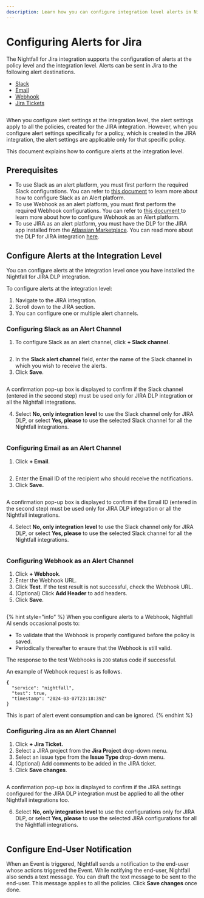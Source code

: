 ```yaml
---
description: Learn how you can configure integration level alerts in Nightfall for Jira.
---
```


# Configuring Alerts for Jira

The Nightfall for Jira integration supports the configuration of alerts at the policy level and the integration level. Alerts can be sent in Jira to the following alert destinations.

* [Slack](https://help.nightfall.ai/sensitive-data-protection/jira/installing-nightfall-for-jira/configuring-integration-alerts#configuring-slack-as-an-alert-channel)&#x20;
* [Email](https://help.nightfall.ai/sensitive-data-protection/jira/installing-nightfall-for-jira/configuring-integration-alerts#configuring-email-as-an-alert-channel)
* [Webhook](https://help.nightfall.ai/sensitive-data-protection/jira/installing-nightfall-for-jira/configuring-integration-alerts#configuring-webhook-as-an-alert-channel)
* [Jira Tickets](https://help.nightfall.ai/sensitive-data-protection/jira/installing-nightfall-for-jira/configuring-integration-alerts#configuring-jira-as-an-alert-channel)

<figure><img src="../../.gitbook/assets/image (159).png" alt=""><figcaption></figcaption></figure>

When you configure alert settings at the integration level, the alert settings apply to all the policies, created for the JIRA integration. However, when you configure alert settings specifically for a policy, which is created in the JIRA integration, the alert settings are applicable only for that specific policy.&#x20;

This document explains how to configure alerts at the integration level.&#x20;

## Prerequisites

* To use Slack as an alert platform, you must first perform the required Slack configurations. You can refer to [this document](https://help.nightfall.ai/nightfall-ai/detection/setting-up-slack-as-an-alert-channel-in-nightfall) to learn more about how to configure Slack as an Alert platform.&#x20;
* To use Webhook as an alert platform, you must first perform the required Webhook configurations. You can refer to [this document](https://help.nightfall.ai/nightfall-ai/operationalizing-dlp/integrating-with-security-tools/integrating-with-siem#configuring-outgoing-webhooks)[ ](https://help.nightfall.ai/nightfall-ai/operationalizing-dlp/integrating-with-security-tools/integrating-with-siem#configuring-outgoing-webhooks)to learn more about how to configure Webhook as an Alert platform. &#x20;
* To use JIRA as an alert platform, you must have the DLP for the JIRA app installed from the [Atlassian Marketplace](https://marketplace.atlassian.com/apps/1226823/dlp-for-jira-nightfall-ai?tab=overview\&hosting=cloud). You can read more about the DLP for JIRA integration [here](https://help.nightfall.ai/nightfall-ai/nightfall-for-jira/getting-started/installing-nightfall-for-jira).

## Configure Alerts at the Integration Level&#x20;

You can configure alerts at the integration level once you have installed the Nightfall for JIRA DLP  integration.&#x20;

To configure alerts at the integration level:

1. Navigate to the JIRA integration.
2. Scroll down to the JIRA section.
3. You can configure one or multiple alert channels.&#x20;

### Configuring Slack as an Alert Channel

1. To configure Slack as an alert channel, click **+ Slack channel**.

<figure><img src="../../.gitbook/assets/image (840).png" alt=""><figcaption></figcaption></figure>

2. In the **Slack alert channel** field, enter the name of the Slack channel in which you wish to receive the alerts.&#x20;
3. Click **Save**.&#x20;

<figure><img src="../../.gitbook/assets/image (842).png" alt=""><figcaption></figcaption></figure>

A confirmation pop-up box is displayed to confirm if the Slack channel (entered in the second step) must be used only for JIRA DLP integration or all the Nightfall integrations.&#x20;

4. Select **No, only integration level** to use the Slack channel only for JIRA DLP, or select **Yes, please** to use the selected Slack channel for all the Nightfall integrations.&#x20;

<figure><img src="../../.gitbook/assets/image (843).png" alt=""><figcaption></figcaption></figure>

### Configuring Email as an Alert Channel

1. Click **+ Email**.

<figure><img src="../../.gitbook/assets/image (844).png" alt=""><figcaption></figcaption></figure>

2. Enter the Email ID of the recipient who should receive the notification&#x73;**.**&#x20;
3. Click **Save.**&#x20;

<figure><img src="../../.gitbook/assets/imageedit_8_4300516314.png" alt=""><figcaption></figcaption></figure>

A confirmation pop-up box is displayed to confirm if the Email ID (entered in the second step) must be used only for JIRA DLP integration or all the Nightfall integrations.&#x20;

4. Select **No, only integration level** to use the Slack channel only for JIRA DLP, or select **Yes, please** to use the selected Slack channel for all the Nightfall integrations.&#x20;

<figure><img src="../../.gitbook/assets/image (160).png" alt=""><figcaption></figcaption></figure>

### Configuring Webhook as an Alert Channel

1. Click **+ Webhook**.
2. Enter the Webhook URL.
3. Click **Test**. If the test result is not successful, check the Webhook URL.
4. (Optional) Click **Add Header** to add headers.&#x20;
5. Click **Save**.

<figure><img src="../../.gitbook/assets/imageedit_13_9673272543.png" alt=""><figcaption></figcaption></figure>

{% hint style="info" %}
When you configure alerts to a Webhook, Nightfall AI sends occasional posts to:

* To validate that the Webhook is properly configured before the policy is saved.
* Periodically thereafter to ensure that the Webhook is still valid.

The response to the test Webhooks is `200` status code if successful.

An example of Webhook request is as follows.

<pre class="language-json"><code class="lang-json"><strong>{
</strong>  "service": "nightfall",
  "test": true,
  "timestamp": "2024-03-07T23:18:39Z"
}
</code></pre>

This is part of alert event consumption and can be ignored.&#x20;
{% endhint %}

### **Configuring Jira as an Alert Channel**

1. Click **+ Jira Ticket.**
2. Select a JIRA project from the **Jira Project** drop-down menu.
3. Select an issue type from the **Issue Type** drop-down menu.&#x20;
4. (Optional) Add comments to be added in the JIRA ticket.&#x20;
5. Click **Save changes**.

<figure><img src="../../.gitbook/assets/image (847).png" alt=""><figcaption></figcaption></figure>

A confirmation pop-up box is displayed to confirm if the JIRA settings configured for the JIRA DLP integration must be applied to all the other Nightfall integrations too.&#x20;

6. Select **No, only integration level** to use the configurations only for JIRA DLP, or select **Yes, please** to use the selected JIRA configurations for all the Nightfall integrations.&#x20;

<figure><img src="../../.gitbook/assets/image (848).png" alt=""><figcaption></figcaption></figure>

## Configure End-User Notification

When an Event is triggered, Nightfall sends a notification to the end-user whose actions triggered the Event. While notifying the end-user, Nightfall also sends a text message. You can draft the text message to be sent to the end-user. This message applies to all the policies. Click **Save changes** once done.

<figure><img src="../../.gitbook/assets/image (838).png" alt=""><figcaption></figcaption></figure>
